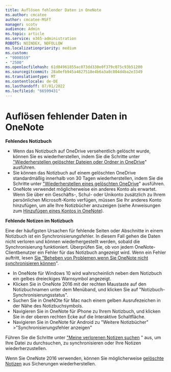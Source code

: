 ```yaml
---
title: Auflösen fehlender Daten in OneNote
ms.author: cmcatee
author: cmcatee-MSFT
manager: scotv
audience: Admin
ms.topic: article
ms.service: o365-administration
ROBOTS: NOINDEX, NOFOLLOW
ms.localizationpriority: medium
ms.custom:
- "9000559"
- "2500"
ms.openlocfilehash: 61d84961855ac073dd338e0f379c075c93b51200
ms.sourcegitcommit: 28a0efb945a4827518e4b6a3a8c804d4ba2e3349
ms.translationtype: MT
ms.contentlocale: de-DE
ms.lasthandoff: 07/01/2022
ms.locfileid: "66599431"
---
```

# <a name="resolving-missing-data-in-onenote"></a>Auflösen fehlender Daten in OneNote

**Fehlendes Notizbuch**

- Wenn das Notizbuch auf OneDrive versehentlich gelöscht wurde, können Sie es wiederherstellen, indem Sie die Schritte unter ["Wiederherstellen gelöschter Dateien oder Ordner in OneDrive](https://support.microsoft.com/office/restore-deleted-files-or-folders-in-onedrive-949ada80-0026-4db3-a953-c99083e6a84f)" ausführen.
- Sie können das Notizbuch auf einem gelöschten OneDrive standardmäßig innerhalb von 30 Tagen wiederherstellen, indem Sie die Schritte unter ["Wiederherstellen eines gelöschten OneDrive](https://docs.microsoft.com/onedrive/restore-deleted-onedrive)" ausführen.
- OneNote verwendet möglicherweise ein anderes Konto als erwartet. Wenn Sie über ein Geschäfts-, Schul- oder Unikonto zusätzlich zu Ihrem persönlichen Microsoft-Konto verfügen, müssen Sie Ihr anderes Konto hinzufügen, um alle Ihre Notizbücher anzuzeigen (siehe Anweisungen zum [Hinzufügen eines Kontos in OneNote](https://support.microsoft.com/office/use-multiple-microsoft-accounts-with-onenote-for-windows-10-5afff855-54ee-47e4-a773-db048d4ac299)).

**Fehlende Notizen im Notizbuch**

Eine der häufigsten Ursachen für fehlende Seiten oder Abschnitte in einem Notizbuch ist ein Synchronisierungsfehler. In diesem Fall gehen die Daten nicht verloren und können wiederhergestellt werden, sobald die Synchronisierung funktioniert. Überprüfen Sie, ob von jedem OneNote-Clientbenutzer ein Fehler für das Notizbuch angezeigt wird. Wenn ein Fehler auftritt, lesen [Sie "Beheben von Problemen,wenn Sie OneNote nicht synchronisieren können](https://support.microsoft.com/office/fix-issues-when-you-can-t-sync-onenote-299495ef-66d1-448f-90c1-b785a6968d45)".

- In OneNote für Windows 10 wird wahrscheinlich neben dem Notizbuch ein gelbes dreieckiges Warnsymbol angezeigt.
- Klicken Sie in OneNote 2016 mit der rechten Maustaste auf den Notizbuchnamen unter dem Menüband, und klicken Sie auf "Notizbuch-Synchronisierungsstatus".
- Suchen Sie in OneNOte für Mac nach einem gelben Ausrufezeichen in der Nähe des Notizbuchsymbols.
- Navigieren Sie in OneNote für iPhone zu Ihrem Notizbuch, und klicken Sie in der oberen rechten Ecke auf die Interaktive Schaltfläche.
- Navigieren Sie in OneNote für Android zu "Weitere Notizbücher" >"Synchronisierungsfehler anzeigen"

Führen Sie die Schritte unter ["Meine verlorenen Notizen suchen](https://support.microsoft.com/office/find-my-lost-notes-32cb2bd7-afe7-44d2-a711-398a88421287) " aus, um Ihre Datei zu durchsuchen, zu synchronisieren oder Ihre Notizen wiederherzustellen.

Wenn Sie OneNote 2016 verwenden, können Sie möglicherweise [gelöschte Notizen](https://support.microsoft.com/office/recover-deleted-notes-32ed1036-74fd-4c21-bc28-033a486e6b14) aus Sicherungen wiederherstellen.